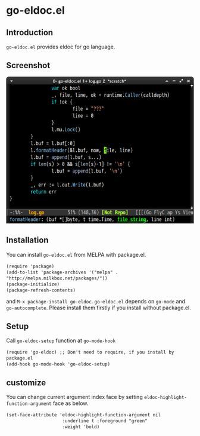 # go-eldoc.el

## Introduction
`go-eldoc.el` provides eldoc for go language.


## Screenshot

![go-eldoc1](image/go-eldoc1.png)


## Installation

You can install `go-eldoc.el` from MELPA with package.el.

```
(require 'package)
(add-to-list 'package-archives '("melpa" . "http://melpa.milkbox.net/packages/"))
(package-initialize)
(package-refresh-contents)
```

and `M-x package-install go-eldoc`. `go-eldoc.el` depends on `go-mode` and `go-autocomplete`.
Please install them firstly if you install without package.el.


## Setup
Call `go-eldoc-setup` function at `go-mode-hook`

```elisp
(require 'go-eldoc) ;; Don't need to require, if you install by package.el
(add-hook go-mode-hook 'go-eldoc-setup)
```

## customize
You can change current argument index face by setting
`eldoc-highlight-function-argument` face as below.

```elisp
(set-face-attribute 'eldoc-highlight-function-argument nil
                     :underline t :foreground "green"
                     :weight 'bold)
```
